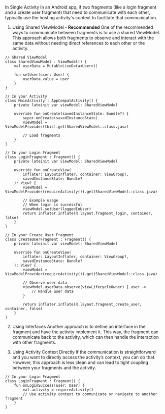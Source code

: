 In Single Activity In an Android app, if two fragments (like a login fragment and a create user fragment) that need to communicate with each other, typically use the hosting activity's context to facilitate that communication.

1. Using Shared ViewModel - **Recommended**
One of the recommended ways to communicate between fragments is to use a shared ViewModel. This approach allows both fragments to observe and interact with the same data without needing direct references to each other or the activity.
```
// Shared ViewModel
class SharedViewModel : ViewModel() {
    val userData = MutableLiveData<User>()

    fun setUser(user: User) {
        userData.value = user
    }
}

// In your Activity
class MainActivity : AppCompatActivity() {
    private lateinit var viewModel: SharedViewModel

    override fun onCreate(savedInstanceState: Bundle?) {
        super.onCreate(savedInstanceState)
        viewModel = ViewModelProvider(this).get(SharedViewModel::class.java)

        // Load fragments
    }
}

// In your Login Fragment
class LoginFragment : Fragment() {
    private lateinit var viewModel: SharedViewModel

    override fun onCreateView(
        inflater: LayoutInflater, container: ViewGroup?,
        savedInstanceState: Bundle?
    ): View? {
        viewModel = ViewModelProvider(requireActivity()).get(SharedViewModel::class.java)

        // Example usage
        // When login is successful
        viewModel.setUser(loggedInUser)
        return inflater.inflate(R.layout.fragment_login, container, false)
    }
}

// In your Create User Fragment
class CreateUserFragment : Fragment() {
    private lateinit var viewModel: SharedViewModel

    override fun onCreateView(
        inflater: LayoutInflater, container: ViewGroup?,
        savedInstanceState: Bundle?
    ): View? {
        viewModel = ViewModelProvider(requireActivity()).get(SharedViewModel::class.java)

        // Observe user data
        viewModel.userData.observe(viewLifecycleOwner) { user ->
            // Handle user data
        }

        return inflater.inflate(R.layout.fragment_create_user, container, false)
    }
}

```

2. Using Interfaces
Another approach is to define an interface in the fragment and have the activity implement it. This way, the fragment can communicate back to the activity, which can then handle the interaction with other fragments.


3. Using Activity Context Directly
If the communication is straightforward and you want to directly access the activity’s context, you can do that. However, this approach is less clean and can lead to tight coupling between your fragments and the activity.
```
// In your Login Fragment
class LoginFragment : Fragment() {
    fun onLoginSuccess(user: User) {
        val activity = requireActivity()
        // Use activity context to communicate or navigate to another fragment
    }
}

```
